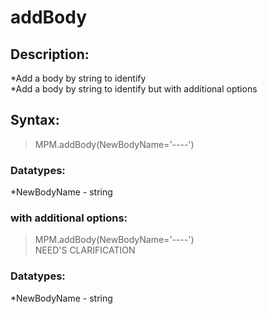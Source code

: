 # addBody

## Description:  
*Add a body by string to identify  
*Add a body by string to identify but with additional options  

## Syntax:   
>MPM.addBody(NewBodyName='----')  

### Datatypes:  
*NewBodyName - string  

### with additional options:  
>MPM.addBody(NewBodyName='----')  
>NEED'S CLARIFICATION  

### Datatypes:  
*NewBodyName - string  
